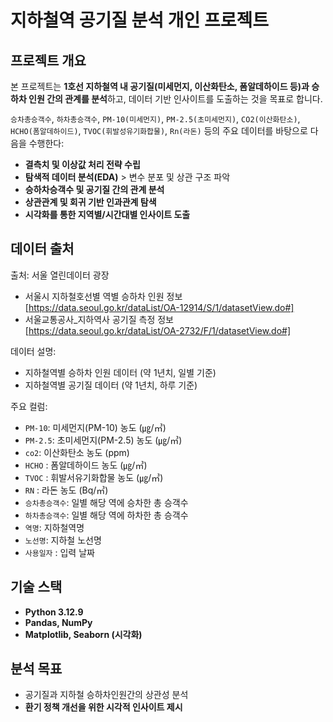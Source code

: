 # 지하철역 공기질 분석 개인 프로젝트

## 프로젝트 개요

본 프로젝트는 **1호선 지하철역 내 공기질(미세먼지, 이산화탄소, 폼알데하이드 등)과 승하차 인원 간의 관계를 분석**하고, 데이터 기반 인사이트를 도출하는 것을 목표로 합니다.

 `승차총승객수`, `하차총승객수`, `PM-10(미세먼지)`, `PM-2.5(초미세먼지)`, `CO2(이산화탄소)`, `HCHO(폼알데하이드)`, `TVOC(휘발성유기화합물)`, `Rn(라돈)` 등의 주요 데이터를 바탕으로 다음을 수행한다:

- **결측치 및 이상값 처리 전략 수립**
- **탐색적 데이터 분석(EDA)** > 변수 분포 및 상관 구조 파악
- **승하차승객수 및 공기질 간의 관계 분석**
- **상관관계 및 회귀 기반 인과관계 탐색**
- **시각화를 통한 지역별/시간대별 인사이트 도출**

## 데이터 출처

출처:
서울 열린데이터 광장
- 서울시 지하철호선별 역별 승하차 인원 정보 [https://data.seoul.go.kr/dataList/OA-12914/S/1/datasetView.do#]
- 서울교통공사_지하역사 공기질 측정 정보 [https://data.seoul.go.kr/dataList/OA-2732/F/1/datasetView.do#]

데이터 설명:
- 지하철역별 승하차 인원 데이터 (약 1년치, 일별 기준)
- 지하철역별 공기질 데이터 (약 1년치, 하루 기준)

주요 컬럼:
- `PM-10`: 미세먼지(PM-10) 농도 (㎍/㎥)
- `PM-2.5`: 초미세먼지(PM-2.5) 농도 (㎍/㎥)
- `co2`: 이산화탄소 농도 (ppm)
- `HCHO` : 폼알데하이드 농도 (㎍/㎥)
- `TVOC` : 휘발서유기화합물 농도 (㎍/㎥)
- `RN` : 라돈 농도 (Bq/㎥)
- `승차총승객수`: 일별 해당 역에 승차한 총 승객수
- `하차총승객수`: 일별 해당 역에 하차한 총 승객수
- `역명`: 지하철역명
- `노선명`: 지하철 노선명
- `사용일자` : 입력 날짜

## 기술 스택

- **Python 3.12.9**
- **Pandas, NumPy**
- **Matplotlib, Seaborn (시각화)**

## 분석 목표

- 공기질과 지하철 승하차인원간의 상관성 분석
- **환기 정책 개선을 위한 시각적 인사이트 제시**
